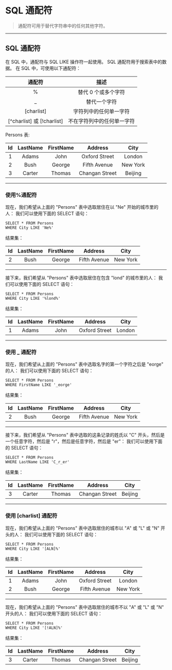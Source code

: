 # SQL 通配符
> 通配符可用于替代字符串中的任何其他字符。
---
## SQL 通配符
在 SQL 中，通配符与 SQL LIKE 操作符一起使用。
SQL 通配符用于搜索表中的数据。
在 SQL 中，可使用以下通配符：

通配符|描述
:--:|:--:
%|替代 0 个或多个字符
_|替代一个字符
[charlist]|字符列中的任何单一字符
[^charlist] 或 [!charlist] | 不在字符列中的任何单一字符

Persons 表:

Id | LastName | FirstName | Address | City
:--:|:--:|:--:|:--:|:--:
1|Adams|John|Oxford Street|London
2|Bush|George|Fifth Avenue|New York
3|Carter|Thomas|Changan Street|Beijing

---
### 使用%通配符
现在，我们希望从上面的 "Persons" 表中选取居住在以 "Ne" 开始的城市里的人：
我们可以使用下面的 SELECT 语句：
```
SELECT * FROM Persons
WHERE City LIKE 'Ne%'
```
结果集： 

Id | LastName | FirstName | Address | City
:--:|:--:|:--:|:--:|:--:
2|Bush|George|Fifth Avenue|New York

---
接下来，我们希望从 "Persons" 表中选取居住在包含 "lond" 的城市里的人：
我们可以使用下面的 SELECT 语句：
```
SELECT * FROM Persons
WHERE City LIKE '%lond%'
```
结果集： 

Id | LastName | FirstName | Address | City
:--:|:--:|:--:|:--:|:--:
1|Adams|John|Oxford Street|London

---
### 使用 _ 通配符
现在，我们希望从上面的 "Persons" 表中选取名字的第一个字符之后是 "eorge" 的人：
我们可以使用下面的 SELECT 语句：
```
SELECT * FROM Persons
WHERE FirstName LIKE '_eorge'
```
结果集：

Id | LastName | FirstName | Address | City
:--:|:--:|:--:|:--:|:--:
2|Bush|George|Fifth Avenue|New York

---
接下来，我们希望从 "Persons" 表中选取的这条记录的姓氏以 "C" 开头，然后是一个任意字符，然后是 "r"，然后是任意字符，然后是 "er"：
我们可以使用下面的 SELECT 语句：
```
SELECT * FROM Persons
WHERE LastName LIKE 'C_r_er'
```
结果集：

Id | LastName | FirstName | Address | City
:--:|:--:|:--:|:--:|:--:
3|Carter|Thomas|Changan Street|Beijing

---
### 使用 [charlist] 通配符
现在，我们希望从上面的 "Persons" 表中选取居住的城市以 "A" 或 "L" 或 "N" 开头的人：
我们可以使用下面的 SELECT 语句：
```
SELECT * FROM Persons
WHERE City LIKE '[ALN]%'
```
结果集：

Id | LastName | FirstName | Address | City
:--:|:--:|:--:|:--:|:--:
1|Adams|John|Oxford Street|London
2|Bush|George|Fifth Avenue|New York

---
现在，我们希望从上面的 "Persons" 表中选取居住的城市不以 "A" 或 "L" 或 "N" 开头的人：
我们可以使用下面的 SELECT 语句：
```
SELECT * FROM Persons
WHERE City LIKE '[!ALN]%'
```
结果集：

Id | LastName | FirstName | Address | City
:--:|:--:|:--:|:--:|:--:
3|Carter|Thomas|Changan Street|Beijing